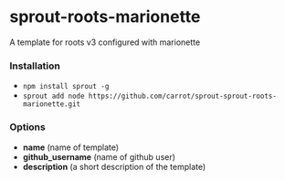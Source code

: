 # sprout-roots-marionette

A template for roots v3 configured with marionette

### Installation

- `npm install sprout -g`
- `sprout add node https://github.com/carrot/sprout-sprout-roots-marionette.git`

### Options

- **name** (name of template)
- **github_username** (name of github user)
- **description** (a short description of the template)
